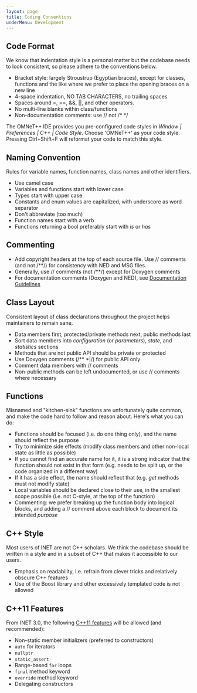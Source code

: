 ```yaml
---
layout: page
title: Coding Conventions
underMenu: Development
---
```


## Code Format

We know that indentation style is a personal matter but the codebase needs to look consistent, so please adhere to the conventions below.

*   Bracket style: largely Stroustrup (Egyptian braces), except for classes, functions and the like where we prefer to place the opening braces on a new line
*   4-space indentation, NO TAB CHARACTERS, no trailing spaces
*   Spaces around =, ==, &&, ||, and other operators.
*   No multi-line blanks within class/functions
*   Non-documentation comments: use // not /* */

The OMNeT++ IDE provides you pre-configured code styles in *Window | Preferences | C++ | Code Style*. Choose 'OMNeT++' as your code style. Pressing Ctrl+Shift+F will reformat your code to match this style.

## Naming Convention

Rules for variable names, function names, class names and other identifiers.

*   Use camel case
*   Variables and functions start with lower case
*   Types start with upper case
*   Constants and enum values are capitalized, with underscore as word separator
*   Don't abbreviate (too much)
*   Function names start with a verb
*   Functions returning a bool preferably start with *is* or *has*

## Commenting

*   Add copyright headers at the top of each source file. Use // comments (and not /**/) for consistency with NED and MSG files.
*   Generally, use // comments (not /**/) except for Doxygen comments
*   For documentation comments (Doxygen and NED), see [Documentation Guidelines][1]

## Class Layout

Consistent layout of class declarations throughout the project helps maintainers to remain sane.

*   Data members first, protected/private methods next, public methods last
*   Sort data members into *configuration* (or *parameters*), *state*, and *statistics* sections
*   Methods that are not public API should be private or protected
*   Use Doxygen comments (/\** *|/) for public API only
*   Comment data members with // comments
*   Non-public methods can be left undocumented, or use // comments where necessary

## Functions

Misnamed and "kitchen-sink" functions are unfortunately quite common, and make the code hard to follow and reason about. Here's what you can do:

*   Functions should be focused (i.e. do one thing only), and the name should reflect the purpose
*   Try to minimize side effects (modify class members and other non-local state as little as possible)
*   If you cannot find an accurate name for it, it is a strong indicator that the function should not exist in that form (e.g. needs to be split up, or the code organized in a different way)
*   If it has a side effect, the name should reflect that (e.g. *get* methods must not modify state)
*   Local variables should be declared close to their use, in the smallest scope possible (i.e. not C-style, at the top of the function)
*   Commenting: we prefer breaking up the function body into logical blocks, and adding a // comment above each block to document its intended *purpose*

## C++ Style

Most users of INET are not C++ scholars. We think the codebase should be written in a style and in a subset of C++ that makes it accessible to our users.

*   Emphasis on readability, i.e. refrain from clever tricks and relatively obscure C++ features
*   Use of the Boost library and other excessively templated code is not allowed

## C++11 Features

From INET 3.0, the following [C++11 features][2] will be allowed (and recommended):

*   Non-static member initializers (preferred to constructors)
*   `auto` for iterators
*   `nullptr`
*   `static_assert`
*   Range-based `for` loops
*   `final` method keyword
*   `override` method keyword
*   Delegating constructors

 [1]: DocumentationGuidelines.html
 [2]: http://www.stroustrup.com/C++11FAQ.html